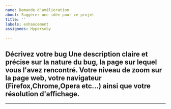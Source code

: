 ```yaml
---
name: Demande d'amélioration
about: Suggérer une idée pour ce projet
title: ''
labels: enhancement
assignees: Hypersoby

---
```


**Décrivez votre bug**
Une description claire et précise sur la nature du bug, la page sur lequel vous l'avez rencontré. Votre niveau de zoom sur la page web, votre navigateur (Firefox,Chrome,Opera etc...) ainsi que votre résolution d'affichage.
-----------------------------------------------------------------------------------------------------














-----------------------------------------------------------------------------------------------------
